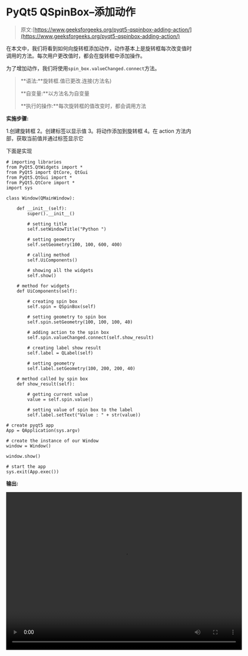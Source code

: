 # PyQt5 QSpinBox–添加动作

> 原文:[https://www.geeksforgeeks.org/pyqt5-qspinbox-adding-action/](https://www.geeksforgeeks.org/pyqt5-qspinbox-adding-action/)

在本文中，我们将看到如何向旋转框添加动作，动作基本上是旋转框每次改变值时调用的方法。每次用户更改值时，都会在旋转框中添加操作。

为了增加动作，我们将使用`spin_box.valueChanged.connect`方法。

> **语法:**旋转框.值已更改.连接(方法名)
> 
> **自变量:**以方法名为自变量
> 
> **执行的操作:**每次旋转框的值改变时，都会调用方法

**实施步骤:**

1.创建旋转框
2。创建标签以显示值
3。将动作添加到旋转框
4。在 action 方法内部，获取当前值并通过标签显示它

下面是实现

```
# importing libraries
from PyQt5.QtWidgets import * 
from PyQt5 import QtCore, QtGui
from PyQt5.QtGui import * 
from PyQt5.QtCore import * 
import sys

class Window(QMainWindow):

    def __init__(self):
        super().__init__()

        # setting title
        self.setWindowTitle("Python ")

        # setting geometry
        self.setGeometry(100, 100, 600, 400)

        # calling method
        self.UiComponents()

        # showing all the widgets
        self.show()

    # method for widgets
    def UiComponents(self):

        # creating spin box
        self.spin = QSpinBox(self)

        # setting geometry to spin box
        self.spin.setGeometry(100, 100, 100, 40)

        # adding action to the spin box
        self.spin.valueChanged.connect(self.show_result)

        # creating label show result
        self.label = QLabel(self)

        # setting geometry
        self.label.setGeometry(100, 200, 200, 40)

    # method called by spin box
    def show_result(self):

        # getting current value
        value = self.spin.value()

        # setting value of spin box to the label
        self.label.setText("Value : " + str(value))

# create pyqt5 app
App = QApplication(sys.argv)

# create the instance of our Window
window = Window()

window.show()

# start the app
sys.exit(App.exec())
```

**输出:**

<video class="wp-video-shortcode" id="video-405976-1" width="640" height="428" preload="metadata" controls=""><source type="video/mp4" src="https://media.geeksforgeeks.org/wp-content/uploads/20200430235849/Python-30-04-2020-23_52_45.mp4?_=1">[https://media.geeksforgeeks.org/wp-content/uploads/20200430235849/Python-30-04-2020-23_52_45.mp4](https://media.geeksforgeeks.org/wp-content/uploads/20200430235849/Python-30-04-2020-23_52_45.mp4)</video>